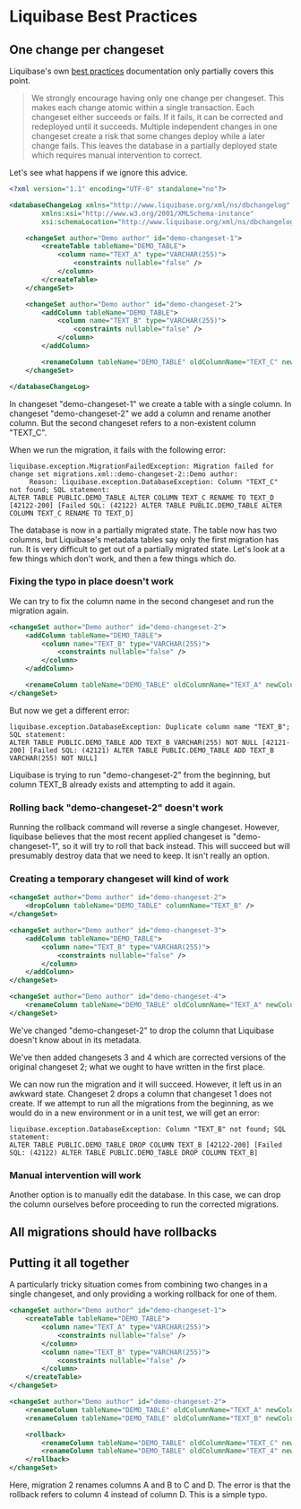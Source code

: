# Liquibase Best Practices

## One change per changeset

Liquibase's own [best practices](https://www.liquibase.org/get-started/best-practices) documentation only partially covers this point.

> We strongly encourage having only one change per changeset. This makes each change atomic within a single transaction. Each changeset either succeeds or fails. If it fails, it can be corrected and redeployed until it succeeds. Multiple independent changes in one changeset create a risk that some changes deploy while a later change fails. This leaves the database in a partially deployed state which requires manual intervention to correct.

Let's see what happens if we ignore this advice.

```xml
<?xml version="1.1" encoding="UTF-8" standalone="no"?>

<databaseChangeLog xmlns="http://www.liquibase.org/xml/ns/dbchangelog"
        xmlns:xsi="http://www.w3.org/2001/XMLSchema-instance"
        xsi:schemaLocation="http://www.liquibase.org/xml/ns/dbchangelog http://www.liquibase.org/xml/ns/dbchangelog/dbchangelog-3.10.xsd">

    <changeSet author="Demo author" id="demo-changeset-1">
        <createTable tableName="DEMO_TABLE">
            <column name="TEXT_A" type="VARCHAR(255)">
                <constraints nullable="false" />
            </column>
        </createTable>
    </changeSet>

    <changeSet author="Demo author" id="demo-changeset-2">
        <addColumn tableName="DEMO_TABLE">
            <column name="TEXT_B" type="VARCHAR(255)">
                <constraints nullable="false" />
            </column>
        </addColumn>

        <renameColumn tableName="DEMO_TABLE" oldColumnName="TEXT_C" newColumnName="TEXT_D" />
    </changeSet>

</databaseChangeLog>
```

In changeset "demo-changeset-1" we create a table with a single column. In changeset "demo-changeset-2" we add a column and rename another column. But the second changeset refers to a non-existent column "TEXT_C".

When we run the migration, it fails with the following error:

```
liquibase.exception.MigrationFailedException: Migration failed for change set migrations.xml::demo-changeset-2::Demo author:
     Reason: liquibase.exception.DatabaseException: Column "TEXT_C" not found; SQL statement:
ALTER TABLE PUBLIC.DEMO_TABLE ALTER COLUMN TEXT_C RENAME TO TEXT_D [42122-200] [Failed SQL: (42122) ALTER TABLE PUBLIC.DEMO_TABLE ALTER COLUMN TEXT_C RENAME TO TEXT_D]
```

The database is now in a partially migrated state. The table now has two columns, but Liquibase's metadata tables say only the first migration has run. It is very difficult to get out of a partially migrated state. Let's look at a few things which don't work, and then a few things which do.

### Fixing the typo in place doesn't work

We can try to fix the column name in the second changeset and run the migration again.

```xml
<changeSet author="Demo author" id="demo-changeset-2">
    <addColumn tableName="DEMO_TABLE">
        <column name="TEXT_B" type="VARCHAR(255)">
            <constraints nullable="false" />
        </column>
    </addColumn>

    <renameColumn tableName="DEMO_TABLE" oldColumnName="TEXT_A" newColumnName="TEXT_D" />
</changeSet>
```

But now we get a different error:

```
liquibase.exception.DatabaseException: Duplicate column name "TEXT_B"; SQL statement:
ALTER TABLE PUBLIC.DEMO_TABLE ADD TEXT_B VARCHAR(255) NOT NULL [42121-200] [Failed SQL: (42121) ALTER TABLE PUBLIC.DEMO_TABLE ADD TEXT_B VARCHAR(255) NOT NULL]
```

Liquibase is trying to run "demo-changeset-2" from the beginning, but column TEXT_B already exists and attempting to add it again.

### Rolling back "demo-changeset-2" doesn't work

Running the rollback command will reverse a single changeset. However, liquibase believes that the most recent applied changeset is "demo-changeset-1", so it will try to roll that back instead. This will succeed but will presumably destroy data that we need to keep. It isn't really an option.

### Creating a temporary changeset will kind of work

```xml
<changeSet author="Demo author" id="demo-changeset-2">
    <dropColumn tableName="DEMO_TABLE" columnName="TEXT_B" />
</changeSet>

<changeSet author="Demo author" id="demo-changeset-3">
    <addColumn tableName="DEMO_TABLE">
        <column name="TEXT_B" type="VARCHAR(255)">
            <constraints nullable="false" />
        </column>
    </addColumn>
</changeSet>

<changeSet author="Demo author" id="demo-changeset-4">
    <renameColumn tableName="DEMO_TABLE" oldColumnName="TEXT_A" newColumnName="TEXT_D" />
</changeSet>
```

We've changed "demo-changeset-2" to drop the column that Liquibase doesn't know about in its metadata.

We've then added changesets 3 and 4 which are corrected versions of the original changeset 2; what we ought to have written in the first place.

We can now run the migration and it will succeed. However, it left us in an awkward state. Changeset 2 drops a column that changeset 1 does not create. If we attempt to run all the migrations from the beginning, as we would do in a new environment or in a unit test, we will get an error:

```
liquibase.exception.DatabaseException: Column "TEXT_B" not found; SQL statement:
ALTER TABLE PUBLIC.DEMO_TABLE DROP COLUMN TEXT_B [42122-200] [Failed SQL: (42122) ALTER TABLE PUBLIC.DEMO_TABLE DROP COLUMN TEXT_B]
```

### Manual intervention will work

Another option is to manually edit the database. In this case, we can drop the column ourselves before proceeding to run the corrected migrations.

## All migrations should have rollbacks

## Putting it all together

A particularly tricky situation comes from combining two changes in a single changeset, and only providing a working rollback for one of them.

```xml
<changeSet author="Demo author" id="demo-changeset-1">
    <createTable tableName="DEMO_TABLE">
        <column name="TEXT_A" type="VARCHAR(255)">
            <constraints nullable="false" />
        </column>
        <column name="TEXT_B" type="VARCHAR(255)">
            <constraints nullable="false" />
        </column>
    </createTable>
</changeSet>

<changeSet author="Demo author" id="demo-changeset-2">
    <renameColumn tableName="DEMO_TABLE" oldColumnName="TEXT_A" newColumnName="TEXT_C" />
    <renameColumn tableName="DEMO_TABLE" oldColumnName="TEXT_B" newColumnName="TEXT_D" />

    <rollback>
        <renameColumn tableName="DEMO_TABLE" oldColumnName="TEXT_C" newColumnName="TEXT_A" />
        <renameColumn tableName="DEMO_TABLE" oldColumnName="TEXT_4" newColumnName="TEXT_B" />
    </rollback>
</changeSet>
```

Here, migration 2 renames columns A and B to C and D. The error is that the rollback refers to column 4 instead of column D. This is a simple typo.
